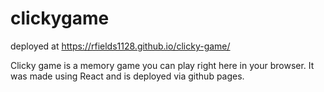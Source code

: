 # clickygame

deployed at https://rfields1128.github.io/clicky-game/

Clicky game is a memory game you can play right here in your browser. It was made using React and is deployed via github pages.
